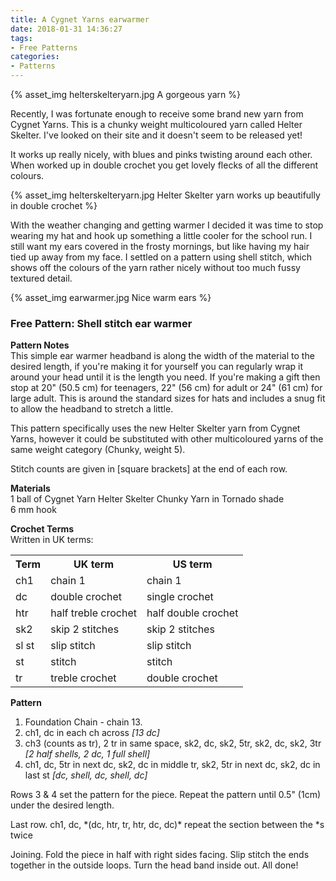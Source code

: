 ```yaml
---
title: A Cygnet Yarns earwarmer
date: 2018-01-31 14:36:27
tags:
- Free Patterns
categories:
- Patterns
---
```

{% asset_img helterskelteryarn.jpg A gorgeous yarn %}

Recently, I was fortunate enough to receive some brand new yarn from Cygnet Yarns. This is a chunky weight multicoloured yarn called Helter Skelter. I've looked on their site and it doesn't seem to be released yet!

It works up really nicely, with blues and pinks twisting around each other. When worked up in double crochet you get lovely flecks of all the different colours.

{% asset_img helterskelteryarn.jpg Helter Skelter yarn works up beautifully in double crochet %}

With the weather changing and getting warmer I decided it was time to stop wearing my hat and hook up something a little cooler for the school run. I still want my ears covered in the frosty mornings, but like having my hair tied up away from my face. I settled on a pattern using shell stitch, which shows off the colours of the yarn rather nicely without too much fussy textured detail.

{% asset_img earwarmer.jpg Nice warm ears %}

<h3>Free Pattern: Shell stitch ear warmer</h3>

**Pattern Notes**
<br />
This simple ear warmer headband is along the width of the material to the desired length, if you're making it for yourself you can regularly wrap it around your head until it is the length you need. If you're making a gift then stop at 20" (50.5 cm) for teenagers, 22" (56 cm) for adult or 24" (61 cm) for large adult. This is around the standard sizes for hats and includes a snug fit to allow the headband to stretch a little.

This pattern specifically uses the new Helter Skelter yarn from Cygnet Yarns, however it could be substituted with other multicoloured yarns of the same weight category (Chunky, weight 5).

Stitch counts are given in [square brackets] at the end of each row.


**Materials**
<br />
1 ball of Cygnet Yarn Helter Skelter Chunky Yarn in Tornado shade<br />
6 mm hook

**Crochet Terms**
<br />
Written in UK terms:
<table><tr><th>Term</th><th>UK term</th><th>US term</th></tr>
<tr><td>ch1</td><td>chain 1</td><td>chain 1</td></tr>
<tr><td>dc</td><td>double crochet</td><td>single crochet</td></tr>
<tr><td>htr</td><td>half treble crochet</td><td>half double crochet</td></tr>
<tr><td>sk2</td><td>skip 2 stitches</td><td>skip 2 stitches</td></tr>
<tr><td>sl st</td><td>slip stitch</td><td>slip stitch</td></tr>
<tr><td>st</td><td>stitch</td><td>stitch</td></tr>
<tr><td>tr</td><td>treble crochet</td><td>double crochet</td></tr>
</table>

**Pattern**<br />
1. Foundation Chain - chain 13.
2. ch1, dc in each ch across *[13 dc]*
3. ch3 (counts as tr), 2 tr in same space, sk2, dc, sk2, 5tr, sk2, dc, sk2, 3tr *[2 half shells, 2 dc, 1 full shell]*
4. ch1, dc, 5tr in next dc, sk2, dc in middle tr, sk2, 5tr in next dc, sk2, dc in last st *[dc, shell, dc, shell, dc]*

Rows 3 &amp; 4 set the pattern for the piece. Repeat the pattern until 0.5" (1cm) under the desired length.

Last row. ch1, dc, &#42;(dc, htr, tr, htr, dc, dc)&#42; repeat the section between the &#42;s twice

Joining. Fold the piece in half with right sides facing. Slip stitch the ends together in the outside loops. Turn the head band inside out. All done! 
